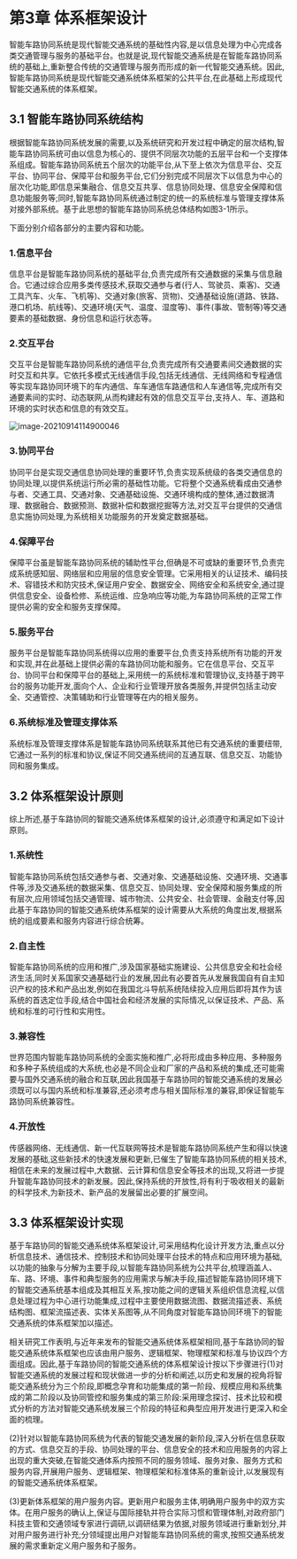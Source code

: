 # 第3章 体系框架设计

智能车路协同系统是现代智能交通系统的基础性内容,是以信息处理为中心完成各类交通管理与服务的基础平台。也就是说,现代智能交通系统是在智能车路协同系统的基础上,重新整合传统的交通管理与服务而形成的新一代智能交通系统。因此,智能车路协同系统是现代智能交通系统体系框架的公共平台,在此基础上形成现代智能交通系统的体系框架。

## 3.1 智能车路协同系统结构

根据智能车路协同系统发展的需要,以及系统研究和开发过程中确定的层次结构,智能车路协同系统可由以信息为核心的、提供不同层次功能的五层平台和一个支撑体系组成。智能车路协同系统五个层次的功能平台,从下至上依次为信息平台、交互平台、协同平台、保障平台和服务平台,它们分别完成不同层次下以信息为中心的层次化功能,即信息采集融合、信息交互共享、信息协同处理、信息安全保障和信息功能服务等;同时,智能车路协同系统通过制定的统一的系统标准与管理支撑体系对接外部系统。基于此思想的智能车路协同系统总体结构如图3-1所示。

下面分别介绍各部分的主要内容和功能。

### 1.信息平台

信息平台是智能车路协同系统的基础平台,负责完成所有交通数据的采集与信息融合。它通过综合应用多类传感技术,获取交通参与者(行人、驾驶员、乘客)、交通工具汽车、火车、飞机等)、交通对象(旅客、货物)、交通基础设施(道路、铁路、港口机场、航线等)、交通环境(天气、温度、湿度等)、事件(事故、管制等)等交通要素的基础数据、身份信息和运行状态等。

### 2.交互平台

交互平台是智能车路协同系统的通信平台,负责完成所有交通要素间交通数据的实时交互和共享。它依托多模式无线通信手段,包括无线通信、无线网络和专程通信等实现车路协同环境下的车内通信、车车通信车路通信和人车通信等,完成所有交通要素间的实时、动态联网,从而构建起有效的信息交互平台,支持人、车、道路和环境的实时状态和信息的有效交互。

![image-20210914114900046](https://lovebetterworld.oss-cn-beijing.aliyuncs.com/typora/image-20210914114900046.png)

### 3.协同平台

协同平台是实现交通信息协同处理的重要环节,负责实现系统级的各类交通信息的协同处理,以提供系统运行所必需的基础性功能。它将整个交通系统看成由交通参与者、交通工具、交通对象、交通基础设施、交通环境构成的整体,通过数据清理、数据融合、数据预测、数据补偿和数据挖掘等方法,对交互平台提供的交通信息实施协同处理,为系统相关功能服务的开发奠定数据基础。

### 4.保障平台

保障平台虽是智能车路协同系统的辅助性平台,但确是不可或缺的重要环节,负责完成系统感知层、网络层和应用层的信息安全管理。它采用相关的认证技术、编码技术、容错技术和防灾技术,保证用户安全、数据安全、网络安全和系统安全,通过提供信息安全、设备检修、系统运维、应急响应等功能,为车路协同系统的正常工作提供必需的安全和服务支撑保障。

### 5.服务平台

服务平台是智能车路协同系统得以应用的重要平台,负责支持系统所有功能的开发和实现,并在此基础上提供必需的车路协同功能和服务。它在信息平台、交互平台、协同平台和保障平台的基础上,采用统一的系统标准和管理协议,支持基于跨平台的服务功能开发,面向个人、企业和行业管理开放各类服务,并提供包括主动安全、交通管控、决策辅助和行业管理等在内的相关服务。

### 6.系统标准及管理支撑体系

系统标准及管理支撑体系是智能车路协同系统联系其他已有交通系统的重要纽带,它通过一系列的标准和协议,保证不同交通系统间的互通互联、信息交互、功能协同和服务集成。

## 3.2 体系框架设计原则

综上所述,基于车路协同的智能交通系统体系框架的设计,必须遵守和满足如下设计原则。

### 1.系统性

智能车路协同系统包括交通参与者、交通对象、交通基础设施、交通环境、交通事件等,涉及交通系统的数据采集、信息交互、协同处理、安全保障和服务集成的所有层次,应用领域包括交通管理、城市物流、公共安全、社会管理、金融支付等,因此基于车路协同的智能交通系统体系框架的设计需要从大系统的角度出发,根据系统的组成要素和服务内容进行综合统筹。

### 2.自主性

智能车路协同系统的应用和推广,涉及国家基础实施建设、公共信息安全和社会经济生活,同时关系国家交通基础行业的发展,因此有必要首先从发展我国自有自主知识产权的技术和产品出发,例如在我国北斗导航系统陆续投入应用后即将其作为该系统的首选定位手段,结合中国社会和经济发展的实际情况,以保证技术、产品、系统和标准的可行性和实用性。

### 3.兼容性

世界范围内智能车路协同系统的全面实施和推广,必将形成由多种应用、多种服务和多种子系统组成的大系统,也必是不同企业和厂家的产品和系统的集成,还可能需要与国外交通系统的融合和互联,因此我国基于车路协同的智能交通系统的发展必须既可以与国内系统和标准兼容,还必须考虑与相关国际标准的兼容,即保证智能车路协同系统兼容性。

### 4.开放性

传感器网络、无线通信、新一代互联网等技术是智能车路协同系统产生和得以快速发展的基础,这些新技术的快速发展和更新,已催生了智能车路协同系统的相关技术,相信在未来的发展过程中,大数据、云计算和信息安全等技术的出现,又将进一步提升智能车路协同技术的新发展。因此,保持系统的开放性,将有利于吸收相关的最新的科学技术,为新技术、新产品的发展留出必要的扩展空间。

## 3.3 体系框架设计实现

基于车路协同的智能交通系统体系框架设计,可采用结构化设计开发方法,重点以分析信息技术、通信技术、控制技术和协同处理平台技术的特点和应用环境为基础,以功能的抽象与分解为主要手段,以智能车路协同系统为公共平台,梳理涵盖人、车、路、环境、事件和典型服务的应用需求与解决手段,描述智能车路协同环境下的智能交通系统基本组成及其相互关系,按功能之间的逻辑关系组织信息流程,以信息处理过程为中心进行功能集成,过程中主要使用数据流图、数据流描述表、系统结构图、框架流描述表、实体关系图等,从不同角度对智能车路协同环境下的智能交通系统的体系框架加以描述。

相关研究工作表明,与近年来发布的智能交通系统体系框架相同,基于车路协同的智能交通系统体系框架也应该由用户服务、逻辑框架、物理框架和标准与协议四个方面组成。因此,基于车路协同的智能交通系统的体系框架设计按以下步骤进行(1)对智能交通系统的发展过程和现状做进一步的分析和阐述,以历史和发展的视角将智能交通系统分为三个阶段,即概念孕育和功能集成的第一阶段、规模应用和系统集成的第二阶段以及协同管控和服务集成的第三阶段:采用理念探讨、技术比较和模式分析的方法对智能交通系统发展三个阶段的特征和典型应用开发进行更深入和全面的梳理。

(2)针对以智能车路协同系统为代表的智能交通发展的新阶段,深入分析在信息获取的方式、信息交互的手段、协同处理的平台、信息安全的技术和应用服务的内容上出现的重大突破,在智能交通体系内按照不同的服务领域、服务对象、服务方式和服务内容,开展用户服务、逻辑框架、物理框架和标准体系的重新设计,以发展现有的智能交通系统体系框架。

(3)更新体系框架的用户服务内容。更新用户和服务主体,明确用户服务中的双方实体。在用户服务的确认上,保证与国际接轨并符合实际习惯和管理体制,对政府部门科技主管和交通领域专家进行调研,以调研结果为依据,对服务领域进行重新划分,并对用户服务进行补充;分领域提出用户对智能车路协同系统的需求,按照交通系统发展的需求重新定义用户服务和子服务。